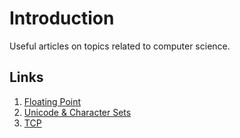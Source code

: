 # Introduction
Useful articles on topics related to computer science.

## Links
1. [Floating Point](http://fabiensanglard.net/floating_point_visually_explained/index.html)
2. [Unicode & Character Sets](https://www.joelonsoftware.com/2003/10/08/the-absolute-minimum-every-software-developer-absolutely-positively-must-know-about-unicode-and-character-sets-no-excuses/)
3. [TCP](https://robertovitillo.com/what-every-developer-should-know-about-tcp/)
